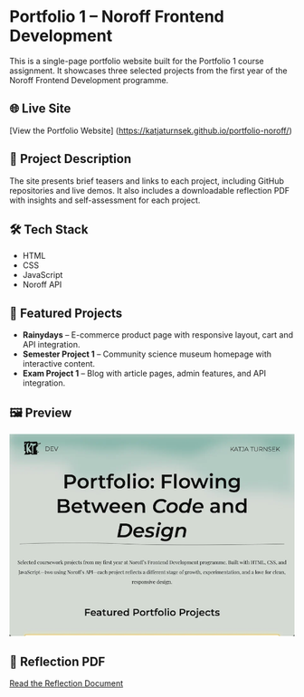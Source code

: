# Portfolio 1 – Noroff Frontend Development
This is a single-page portfolio website built for the Portfolio 1 course assignment. It showcases three selected projects from the first year of the Noroff Frontend Development programme.

## 🌐 Live Site

[View the Portfolio Website] (https://katjaturnsek.github.io/portfolio-noroff/)

## 🧾 Project Description

The site presents brief teasers and links to each project, including GitHub repositories and live demos. It also includes a downloadable reflection PDF with insights and self-assessment for each project.

## 🛠️ Tech Stack

- HTML
- CSS
- JavaScript
- Noroff API


## 🔗 Featured Projects

- **Rainydays** – E-commerce product page with responsive layout, cart and API integration.
- **Semester Project 1** – Community science museum homepage with interactive content.
- **Exam Project 1** – Blog with article pages, admin features, and API integration.

## 🖼️ Preview

![Portfolio Preview](assets/images/portfolio-preview.webp)

## 📄 Reflection PDF

[Read the Reflection Document](assets/pdf/portfolio-reflection.pdf)
